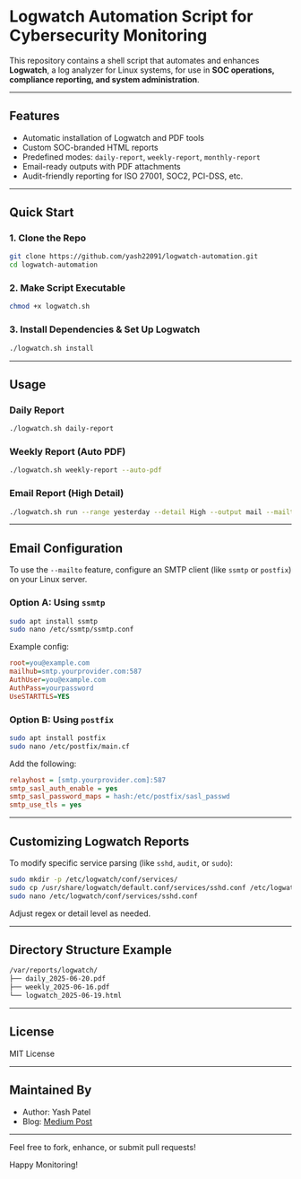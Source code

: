 # Logwatch Automation Script for Cybersecurity Monitoring

This repository contains a shell script that automates and enhances **Logwatch**, a log analyzer for Linux systems, for use in **SOC operations, compliance reporting, and system administration**.

---

## Features

- Automatic installation of Logwatch and PDF tools
- Custom SOC-branded HTML reports
- Predefined modes: `daily-report`, `weekly-report`, `monthly-report`
- Email-ready outputs with PDF attachments
- Audit-friendly reporting for ISO 27001, SOC2, PCI-DSS, etc.

---

## Quick Start

### 1. Clone the Repo
```bash
git clone https://github.com/yash22091/logwatch-automation.git
cd logwatch-automation
```

### 2. Make Script Executable
```bash
chmod +x logwatch.sh
```

### 3. Install Dependencies & Set Up Logwatch
```bash
./logwatch.sh install
```

---

## Usage

### Daily Report
```bash
./logwatch.sh daily-report
```

### Weekly Report (Auto PDF)
```bash
./logwatch.sh weekly-report --auto-pdf
```

### Email Report (High Detail)
```bash
./logwatch.sh run --range yesterday --detail High --output mail --mailto soc@example.com
```

---

## Email Configuration

To use the `--mailto` feature, configure an SMTP client (like `ssmtp` or `postfix`) on your Linux server.

### Option A: Using `ssmtp`
```bash
sudo apt install ssmtp
sudo nano /etc/ssmtp/ssmtp.conf
```
Example config:
```ini
root=you@example.com
mailhub=smtp.yourprovider.com:587
AuthUser=you@example.com
AuthPass=yourpassword
UseSTARTTLS=YES
```

### Option B: Using `postfix`
```bash
sudo apt install postfix
sudo nano /etc/postfix/main.cf
```

Add the following:
```ini
relayhost = [smtp.yourprovider.com]:587
smtp_sasl_auth_enable = yes
smtp_sasl_password_maps = hash:/etc/postfix/sasl_passwd
smtp_use_tls = yes
```

---

## Customizing Logwatch Reports

To modify specific service parsing (like `sshd`, `audit`, or `sudo`):

```bash
sudo mkdir -p /etc/logwatch/conf/services/
sudo cp /usr/share/logwatch/default.conf/services/sshd.conf /etc/logwatch/conf/services/
sudo nano /etc/logwatch/conf/services/sshd.conf
```

Adjust regex or detail level as needed.

---

## Directory Structure Example
```bash
/var/reports/logwatch/
├── daily_2025-06-20.pdf
├── weekly_2025-06-16.pdf
└── logwatch_2025-06-19.html
```

---

## License

MIT License

---

## Maintained By

- Author: Yash Patel
- Blog: [Medium Post](https://medium.com/your-logwatch-automation-guide)

---

Feel free to fork, enhance, or submit pull requests!

Happy Monitoring!
